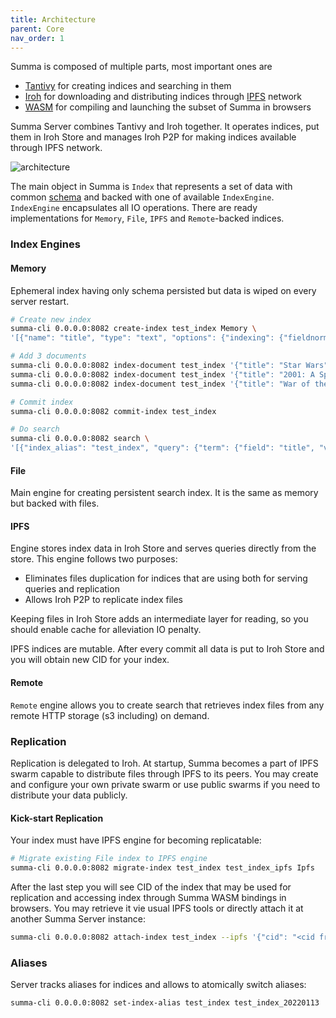 ```yaml
---
title: Architecture
parent: Core
nav_order: 1
---
```


Summa is composed of multiple parts, most important ones are 
- [Tantivy](https://github.com/quickwit-oss/tantivy) for creating indices and searching in them
- [Iroh](https://github.com/n0-computer/iroh) for downloading and distributing indices through [IPFS](https://ipfs.tech) network
- [WASM](/summa/core/wasm) for compiling and launching the subset of Summa in browsers 

Summa Server combines Tantivy and Iroh together. It operates indices, put them in Iroh Store and manages Iroh
P2P for making indices available through IPFS network.

![architecture](/summa/assets/arch.drawio.png)

The main object in Summa is `Index` that represents a set of data with common [schema](/summa/core/schema) and backed with one of available `IndexEngine`.
`IndexEngine` encapsulates all IO operations. There are ready implementations for `Memory`, `File`, `IPFS` and `Remote`-backed indices.

### Index Engines

#### Memory

Ephemeral index having only schema persisted but data is wiped on every server restart.

```bash 
# Create new index
summa-cli 0.0.0.0:8082 create-index test_index Memory \
'[{"name": "title", "type": "text", "options": {"indexing": {"fieldnorms": True, "record": "position", "tokenizer": "default"}, "stored": True}}]'

# Add 3 documents
summa-cli 0.0.0.0:8082 index-document test_index '{"title": "Star Wars"}'
summa-cli 0.0.0.0:8082 index-document test_index '{"title": "2001: A Space Odyssey"}'
summa-cli 0.0.0.0:8082 index-document test_index '{"title": "War of the Worlds"}'

# Commit index
summa-cli 0.0.0.0:8082 commit-index test_index

# Do search
summa-cli 0.0.0.0:8082 search \
'[{"index_alias": "test_index", "query": {"term": {"field": "title", "value": "war"}}, "collectors": [{"top_docs": {"limit": 10}}, {"count": {}}]}]'
```

#### File

Main engine for creating persistent search index. It is the same as memory but backed with files.

#### IPFS

Engine stores index data in Iroh Store and serves queries directly from the store. 
This engine follows two purposes:
- Eliminates files duplication for indices that are using both for serving queries and replication
- Allows Iroh P2P to replicate index files

Keeping files in Iroh Store adds an intermediate layer for reading, so you should enable cache for alleviation IO penalty.

IPFS indices are mutable. After every commit all data is put to Iroh Store and you will obtain new CID for your index.

#### Remote

`Remote` engine allows you to create search that retrieves index files from any remote HTTP storage (s3 including) on demand.

### Replication

Replication is delegated to Iroh. At startup, Summa becomes a part of IPFS swarm capable to distribute files through IPFS to its peers.
You may create and configure your own private swarm or use public swarms if you need to distribute your data publicly.

#### Kick-start Replication
Your index must have IPFS engine for becoming replicatable:

```bash 
# Migrate existing File index to IPFS engine
summa-cli 0.0.0.0:8082 migrate-index test_index test_index_ipfs Ipfs
```

After the last step you will see CID of the index that may be used for replication and accessing index through Summa WASM bindings in browsers.
You may retrieve it vie usual IPFS tools or directly attach it at another Summa Server instance:

```bash 
summa-cli 0.0.0.0:8082 attach-index test_index --ipfs '{"cid": "<cid from previous step>" }'
```

### Aliases
Server tracks aliases for indices and allows to atomically switch aliases:

```bash
summa-cli 0.0.0.0:8082 set-index-alias test_index test_index_20220113
```

